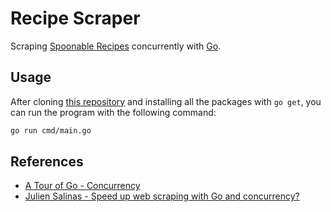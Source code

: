 # Recipe Scraper

Scraping [Spoonable Recipes](https://www.spoonablerecipes.com/) concurrently with [Go](https://golang.org/).

## Usage

After cloning [this repository](https://github.com/minhlong149/recipe-scraper) and installing all the packages with `go get`, you can run the program with the following command:

```bash
go run cmd/main.go
```

## References

- [A Tour of Go - Concurrency](https://go.dev/tour/concurrency/1)
- [Julien Salinas - Speed up web scraping with Go and concurrency?](https://juliensalinas.com/en/how-to-speed-up-web-scraping-with-go-golang-concurrency/)
